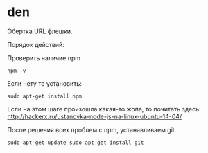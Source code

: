 # den
Обертка URL флешки.

Порядок действий:

Проверить наличие npm  

`npm -v`

Если нету то установить:

`sudo apt-get install npm`

Если на этом шаге произошла какая-то жопа, то почитать здесь: http://hackerx.ru/ustanovka-node-js-na-linux-ubuntu-14-04/


После решения всех проблем с npm, устанавливаем git

`
sudo apt-get update
sudo apt-get install git
`



